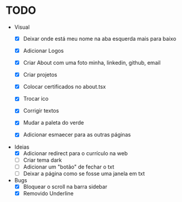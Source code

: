 # TODO

- Visual
  - [x] Deixar onde está meu nome na aba esquerda mais para baixo
  - [x] Adicionar Logos
  - [x] Criar About com uma foto minha, linkedin, github, email
  - [x] Criar projetos
  - [x] Colocar certificados no about.tsx
  - [x] Trocar ico
  - [x] Corrigir textos
  - [x] Mudar a paleta do verde
  - [x] Adicionar esmaecer para as outras páginas


- Ideias
  - [x] Adicionar redirect para o currículo na web
  - [ ] Criar tema dark
  - [ ] Adicionar um "botão" de fechar o txt
  - [ ] Deixar a página como se fosse uma janela em txt
 
- Bugs
  - [x] Bloquear o scroll na barra sidebar
  - [x] Removido Underline
